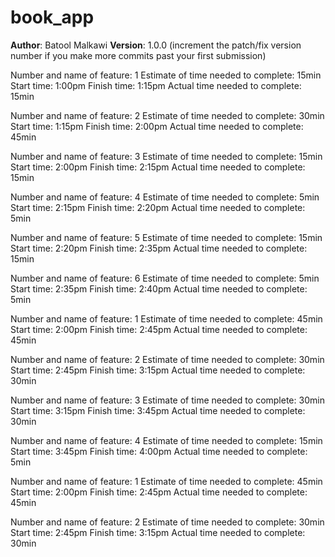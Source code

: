 # book_app


**Author**: Batool Malkawi
**Version**: 1.0.0 (increment the patch/fix version number if you make more commits past your first submission)

<!-- Lab 11 -->
<!-- -->
Number and name of feature: 1
Estimate of time needed to complete: 15min
Start time: 1:00pm
Finish time: 1:15pm
Actual time needed to complete: 15min
<!-- -->
<!-- -->
Number and name of feature: 2
Estimate of time needed to complete: 30min
Start time: 1:15pm
Finish time: 2:00pm
Actual time needed to complete: 45min
<!-- -->
<!-- -->
Number and name of feature: 3
Estimate of time needed to complete: 15min
Start time: 2:00pm
Finish time: 2:15pm
Actual time needed to complete: 15min
<!-- -->
<!-- -->
<!-- -->
Number and name of feature: 4
Estimate of time needed to complete: 5min
Start time: 2:15pm
Finish time: 2:20pm
Actual time needed to complete: 5min
<!-- -->
<!-- -->
Number and name of feature: 5
Estimate of time needed to complete: 15min
Start time: 2:20pm
Finish time: 2:35pm
Actual time needed to complete: 15min
<!-- -->
<!-- -->
Number and name of feature: 6
Estimate of time needed to complete: 5min
Start time: 2:35pm
Finish time: 2:40pm
Actual time needed to complete: 5min
<!-- -->


<!-- Lab 12-->
<!-- -->
Number and name of feature: 1
Estimate of time needed to complete: 45min
Start time: 2:00pm
Finish time: 2:45pm
Actual time needed to complete: 45min
<!-- -->
<!-- -->
Number and name of feature: 2
Estimate of time needed to complete: 30min
Start time: 2:45pm
Finish time: 3:15pm
Actual time needed to complete: 30min
<!-- -->
<!-- -->
Number and name of feature: 3
Estimate of time needed to complete: 30min
Start time: 3:15pm
Finish time: 3:45pm
Actual time needed to complete: 30min
<!-- -->
<!-- -->
Number and name of feature: 4
Estimate of time needed to complete: 15min
Start time: 3:45pm
Finish time: 4:00pm
Actual time needed to complete: 5min
<!-- -->

<!-- Lab 13-->
<!-- -->
Number and name of feature: 1
Estimate of time needed to complete: 45min
Start time: 2:00pm
Finish time: 2:45pm
Actual time needed to complete: 45min
<!-- -->
<!-- -->
Number and name of feature: 2
Estimate of time needed to complete: 30min
Start time: 2:45pm
Finish time: 3:15pm
Actual time needed to complete: 30min
<!-- -->

